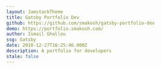 ```yaml
---
layout: JamstackTheme
title: Gatsby Portfolio Dev
github: https://github.com/smakosh/gatsby-portfolio-dev
demo: https://portfolio.smakosh.com/
author: Ismail Ghallou
ssg: Gatsby
date: 2018-12-27T16:25:46.000Z
description: A portfolio for developers
stale: false
---
```

